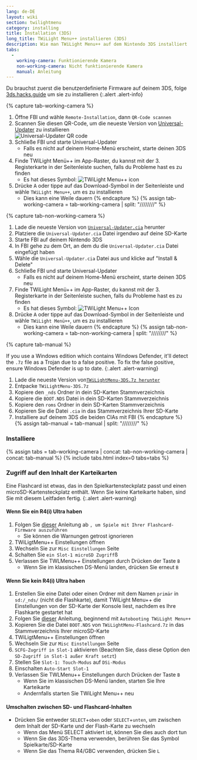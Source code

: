 ```yaml
---
lang: de-DE
layout: wiki
section: twilightmenu
category: installing
title: Installation (3DS)
long_title: TWiLight Menu++ installieren (3DS)
description: Wie man TWiLight Menu++ auf dem Nintendo 3DS installiert
tabs:
  - 
    working-camera: Funktionierende Kamera
    non-working-camera: Nicht funktionierende Kamera
    manual: Anleitung
---
```


Du brauchst zuerst die benutzerdefinierte Firmware auf deinem 3DS, folge [3ds.hacks.guide](https://3ds.hacks.guide) um sie zu installieren
{:.alert .alert-info}

{% capture tab-working-camera %}
1. Öffne FBI und wähle `Remote-Installation`, dann `QR-Code scannen`
1. Scannen Sie diesen QR-Code, um die neueste Version von [Universal-Updater](https://github.com/Universal-Team/Universal-Updater) zu installieren<br> ![Universal-Updater QR code](https://db.universal-team.net/assets/images/qr/universal-updater-cia.png)
1. Schließe FBI und starte Universal-Updater
   - Falls es nicht auf deinem Home-Menü erscheint, starte deinen 3DS neu
1. Finde TWiLight Menü++ im App-Raster, du kannst mit der 3. Registerkarte in der Seitenleiste suchen, falls du Probleme hast es zu finden
   - Es hat dieses Symbol: ![TWiLight Menu++ icon](https://raw.githubusercontent.com/DS-Homebrew/TWiLightMenu/master/booter/icon.bmp)
1. Drücke <kbd class="face">A</kbd> oder tippe auf das Download-Symbol in der Seitenleiste und wähle `TWiLight Menu++`, um es zu installieren
   - Dies kann eine Weile dauern
{% endcapture %}
{% assign tab-working-camera = tab-working-camera | split: "////////" %}

{% capture tab-non-working-camera %}
1. Lade die neueste Version von [`Universal-Updater.cia`](https://github.com/Universal-Team/Universal-Updater/releases/latest/download/Universal-Updater.cia) herunter
1. Platziere die `Universal-Updater.cia` Datei irgendwo auf deine SD-Karte
1. Starte FBI auf deinem Nintendo 3DS
1. In FBI gehe zu dem Ort, an dem du die `Universal-Updater.cia` Datei eingefügt haben
1. Wähle die `Universal-Updater.cia` Datei aus und klicke auf "Install & Delete"
1. Schließe FBI und starte Universal-Updater
   - Falls es nicht auf deinem Home-Menü erscheint, starte deinen 3DS neu
1. Finde TWiLight Menü++ im App-Raster, du kannst mit der 3. Registerkarte in der Seitenleiste suchen, falls du Probleme hast es zu finden
   - Es hat dieses Symbol: ![TWiLight Menu++ Icon](https://raw.githubusercontent.com/DS-Homebrew/TWiLightMenu/master/booter/icon.bmp)
1. Drücke <kbd class="face">A</kbd> oder tippe auf das Download-Symbol in der Seitenleiste und wähle `TWiLight Menü++`, um es zu installieren
   - Dies kann eine Weile dauern
{% endcapture %}
{% assign tab-non-working-camera = tab-non-working-camera | split: "////////" %}

{% capture tab-manual %}

If you use a Windows edition which contains Windows Defender, it'll detect the `.7z` file as a Trojan due to a false positive. To fix the false positive, ensure Windows Defender is up to date.
{:.alert .alert-warning}

1. Lade die neueste Version von[`TWiLightMenu-3DS.7z herunter`](https://github.com/DS-Homebrew/TWiLightMenu/releases/latest/download/TWiLightMenu-3DS.7z)
1. Entpacke `TWiLightMenu-3DS.7z`
1. Kopiere den `_nds` Ordner in dein SD-Karten Stammverzeichnis
1. Kopiere die `BOOT.NDS` Datei in dein SD-Karten Stammverzeichnis
1. Kopiere den `roms` Ordner in dein SD-Karten Stammverzeichnis
1. Kopieren Sie die Datei `.cia` in das Stammverzeichnis Ihrer SD-Karte
1. Installiere auf deinem 3DS die beiden CIAs mit FBI
{% endcapture %}
{% assign tab-manual = tab-manual | split: "////////" %}

### Installiere

{% assign tabs = tab-working-camera | concat: tab-non-working-camera | concat: tab-manual %}
{% include tabs.html index=0 tabs=tabs %}

### Zugriff auf den Inhalt der Karteikarten

Eine Flashcard ist etwas, das in den Spielkartensteckplatz passt und einen microSD-Kartensteckplatz enthält. Wenn Sie keine Karteikarte haben, sind Sie mit diesem Leitfaden fertig.
{:.alert .alert-warning}

#### Wenn Sie ein R4(i) Ultra haben

1. Folgen Sie [dieser](installing-flashcard) Anleitung ab `, um Spiele mit Ihrer Flashcard-Firmware auszuführen`
     - Sie können die Warnungen getrost ignorieren
1. TWiLigtMenu++ Einstellungen öffnen
1. Wechseln Sie zur `Misc Einstellungen` Seite
1. Schalten Sie `ein Slot-1 microSD Zugriff`ß
1. Verlassen Sie TWLMenu++ Einstellungen durch Drücken der Taste `B`
     - Wenn Sie im klassischen DS-Menü landen, drücken Sie erneut `B`

#### Wenn Sie kein R4(i) Ultra haben

1. Erstellen Sie eine Datei oder einen Ordner mit dem Namen `primär` in `sd:/_nds/` (nicht die Flashkarte), damit TWiLight Menu++ die Einstellungen von der SD-Karte der Konsole liest, nachdem es Ihre Flashkarte gestartet hat
1. Folgen Sie [dieser](installing-flashcard) Anleitung, beginnend mit `Autobooting TWiLight Menu++`
1. Kopieren Sie die Datei `BOOT.NDS` von `TWiLightMenu-Flashcard.7z` in das Stammverzeichnis Ihrer microSD-Karte
1. TWiLigtMenu++ Einstellungen öffnen
1. Wechseln Sie zur `Misc Einstellungen` Seite
1. `SCFG-Zugriff in Slot-1` aktivieren (Beachten Sie, dass diese Option den `SD-Zugriff in Slot-1 außer Kraft setzt`)
1. Stellen Sie `Slot-1: Touch-Modus` auf `DSi-Modus`
1. Einschalten `Auto-Start Slot-1`
1. Verlassen Sie TWLMenu++ Einstellungen durch Drücken der Taste `B`
     - Wenn Sie im klassischen DS-Menü landen, starten Sie Ihre Karteikarte
     - Andernfalls starten Sie TWiLight Menu++ neu

#### Umschalten zwischen SD- und Flashcard-Inhalten
- Drücken Sie entweder `SELECT`+`oben` oder `SELECT`+`unten`, um zwischen dem Inhalt der SD-Karte und der Flash-Karte zu wechseln
     - Wenn das Menü SELECT aktiviert ist, können Sie dies auch dort tun
     - Wenn Sie das 3DS-Thema verwenden, berühren Sie das Symbol Spielkarte/SD-Karte
     - Wenn Sie das Thema R4/GBC verwenden, drücken Sie `L`
